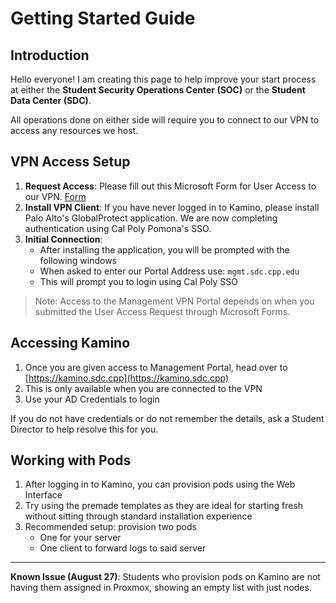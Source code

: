 # Getting Started Guide

## Introduction

Hello everyone! I am creating this page to help improve your start process at either the **Student Security Operations Center (SOC)** or the **Student Data Center (SDC)**.

All operations done on either side will require you to connect to our VPN to access any resources we host.

## VPN Access Setup

1. **Request Access**: Please fill out this Microsoft Form for User Access to our VPN. [Form]((https://forms.cloud.microsoft/r/5BtvPPTJku))
2. **Install VPN Client**: If you have never logged in to Kamino, please install Palo Alto's GlobalProtect application. We are now completing authentication using Cal Poly Pomona's SSO.
3. **Initial Connection**:
   - After installing the application, you will be prompted with the following windows <insert pictures i forgot lol>
   - When asked to enter our Portal Address use: `mgmt.sdc.cpp.edu`
   - This will prompt you to login using Cal Poly SSO

> Note: Access to the Management VPN Portal depends on when you submitted the User Access Request through Microsoft Forms.

## Accessing Kamino

1. Once you are given access to Management Portal, head over to [https://kamino.sdc.cpp](https://kamino.sdc.cpp)
2. This is only available when you are connected to the VPN
3. Use your AD Credentials to login

If you do not have credentials or do not remember the details, ask a Student Director to help resolve this for you.

## Working with Pods

1. After logging in to Kamino, you can provision pods using the Web Interface
2. Try using the premade templates as they are ideal for starting fresh without sitting through standard installation experience
3. Recommended setup: provision two pods
   - One for your server
   - One client to forward logs to said server

---

**Known Issue (August 27)**: Students who provision pods on Kamino are not having them assigned in Proxmox, showing an empty list with just nodes.